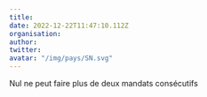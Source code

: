 ```yaml
---
title: 
date: 2022-12-22T11:47:10.112Z
organisation: 
author: 
twitter: 
avatar: "/img/pays/SN.svg"
---
```


Nul ne peut faire plus de deux mandats consécutifs 